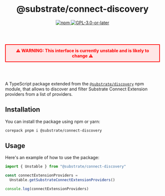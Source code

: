 <br /><br />

<div align="center">
  <h1 align="center">@substrate/connect-discovery</h1>
  <p align="center">
    <a href="https://www.npmjs.com/package/@substrate/discovery">
      <img alt="npm" src="https://img.shields.io/npm/v/@substrate/discovery" />
    </a>
    <a href="https://github.com/paritytech/substrate-connect/blob/master/LICENSE">
      <img alt="GPL-3.0-or-later" src="https://img.shields.io/npm/l/@substrate/discovery" />
    </a>
  </p>
</div>

<br /><br />

<div align="center" style="padding: 10px; border: 2px solid red; color: red; font-weight: bold; background-color: #ffe6e6;">
  ⚠️ WARNING: This interface is currently unstable and is likely to change ⚠️
</div>

<br /><br />

A TypeScript package extended from the [`@substrate/discovery`](../discovery/README.md) npm module, that allows to discover and filter Substrate Connect Extension providers from a list of providers.

## Installation

You can install the package using npm or yarn:

```sh
corepack pnpm i @substrate/connect-discovery
```

## Usage

Here's an example of how to use the package:

```ts
import { Unstable } from "@substrate/connect-discovery"

const connectExtensionProviders =
  Unstable.getSubstrateConnectExtensionProviders()

console.log(connectExtensionProviders)
```
